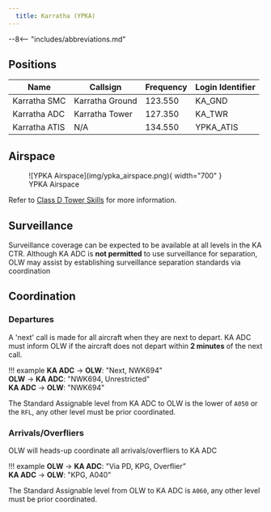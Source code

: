 ```yaml
---
  title: Karratha (YPKA)
---
```


--8<-- "includes/abbreviations.md"

## Positions

| Name | Callsign | Frequency | Login Identifier |
| ---- | -------- | --------- | ---------------- |
| Karratha SMC | Karratha Ground | 123.550 | KA_GND |
| Karratha ADC | Karratha Tower | 127.350 | KA_TWR |
| Karratha ATIS | N/A | 134.550 | YPKA_ATIS |

## Airspace
<figure markdown>
![YPKA Airspace](img/ypka_airspace.png){ width="700" }
  <figcaption>YPKA Airspace</figcaption>
</figure>

Refer to [Class D Tower Skills](../../controller-skills/classdtwr) for more information.

## Surveillance
Surveillance coverage can be expected to be available at all levels in the KA CTR. Although KA ADC is **not permitted** to use surveillance for separation, OLW may assist by establishing surveillance separation standards via coordination

## Coordination
### Departures
A 'next' call is made for all aircraft when they are next to depart. KA ADC must inform OLW if the aircraft does not depart within **2 minutes** of the next call.

!!! example
    <span class="hotline">**KA ADC** -> **OLW**</span>: "Next, NWK694"  
    <span class="hotline">**OLW** -> **KA ADC**</span>: "NWK694, Unrestricted"  
    <span class="hotline">**KA ADC** -> **OLW**</span>: "NWK694"

The Standard Assignable level from KA ADC to OLW is the lower of `A050` or the `RFL`, any other level must be prior coordinated.
### Arrivals/Overfliers
OLW will heads-up coordinate all arrivals/overfliers to KA ADC

!!! example
    <span class="coldline">**OLW** -> **KA ADC**</span>: "Via PD, KPG, Overflier”  
    <span class="coldline">**KA ADC** -> **OLW**</span>: "KPG, A040"  

The Standard Assignable level from OLW to KA ADC is `A060`, any other level must be prior coordinated.